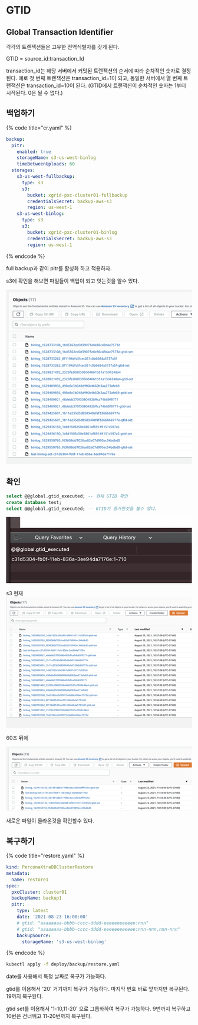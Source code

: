 # GTID

## Global Transaction Identifier

각각의 트렌젝션들은 고유한 전역식별자를 갖게 된다.

GTID = source_id:transaction_Id

transaction_id는 해당 서버에서 커밋된 트랜잭션의 순서에 따라 순차적인 숫자로 결정된다.
예로 첫 번째 트랜잭션은 transaction_id=1이 되고, 동일한 서버에서 열 번째 트랜잭션은 transaction_id=10이 된다.
(GTID에서 트랜잭션이 순차적인 숫자는 1부터 시작된다. 0은 될 수 없다.)

## 백업하기

{% code title="cr.yaml" %}

```yaml
backup:
  pitr:
    enabled: true
    storageName: s3-us-west-binlog
    timeBetweenUploads: 60
  storages:
    s3-us-west-fullbackup:
      type: s3
      s3:
        bucket: xgrid-pxc-cluster01-fullbackup
        credentialsSecret: backup-aws-s3
        region: us-west-1
    s3-us-west-binlog:
      type: s3
      s3:
        bucket: xgrid-pxc-cluster01-binlog
        credentialsSecret: backup-aws-s3
        region: us-west-1
```

{% endcode %}

full backup과 같이 pitr를 활성화 하고 적용하자.

s3에 확인을 해보면 파일들이 백업이 되고 잇는것을 알수 있다.

![](./images/2021-08-23-11-16-29.png)

## 확인

```sql
select @@global.gtid_executed; -- 현재 GTID 확인
create database test;
select @@global.gtid_executed; -- GTID가 증가한것을 볼수 있다.
```

![](./images/2021-08-23-11-35-49.png)

s3 현재
![](./images/2021-08-23-11-36-48.png)

60초 뒤에

![](./images/2021-08-23-11-37-30.png)

새로운 파일이 올라온것을 확인할수 있다.


## 복구하기

{% code title="restore.yaml" %}

```yaml
kind: PerconaXtraDBClusterRestore
metadata:
  name: restore1
spec:
  pxcCluster: cluster01
  backupName: backup1
  pitr:
    type: latest
    date: '2021-08-23 16:00:00'
    # gtid: "aaaaaaaa-bbbb-cccc-dddd-eeeeeeeeeeee:nnn"
    # gtid: "aaaaaaaa-bbbb-cccc-dddd-eeeeeeeeeeee:nnn-nnn,nnn-nnn"
    backupSource:
      storageName: 's3-us-west-binlog'
```

{% endcode %}

```sh
kubectl apply -f deploy/backup/restore.yaml
```

date를 사용해서 특정 날짜로 복구가 가능하다.

gtid를 이용해서 '20' 거기까지 복구가 가능하다. 마지막 번호 바로 앞까지만 복구된다. 19까지 복구된다.

gtid set를 이용해서 '1-10,11-20' 으로 그룹화하여 복구가 가능하다. 9번까지 복구하고 10번은 건너뛰고 11-20번까지 복구된다.
